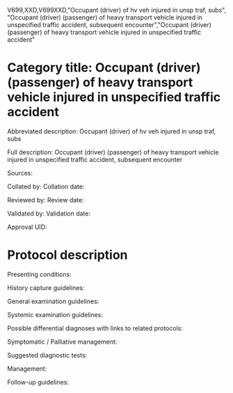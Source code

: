 V699,XXD,V699XXD,"Occupant (driver) of hv veh injured in unsp traf, subs", "Occupant (driver) (passenger) of heavy transport vehicle injured in unspecified traffic accident, subsequent encounter","Occupant (driver) (passenger) of heavy transport vehicle injured in unspecified traffic accident"
# Category title: Occupant (driver) (passenger) of heavy transport vehicle injured in unspecified traffic accident

Abbreviated description: Occupant (driver) of hv veh injured in unsp traf, subs

Full description: Occupant (driver) (passenger) of heavy transport vehicle injured in unspecified traffic accident, subsequent encounter

Sources:

Collated by:
Collation date:

Reviewed by:
Review date:

Validated by:
Validation date:

Approval UID:

# Protocol description

Presenting conditions:

History capture guidelines:

General examination guidelines:

Systemic examination guidelines:

Possible differential diagnoses with links to related protocols:

Symptomatic / Palliative management:

Suggested diagnostic tests:

Management:

Follow-up guidelines:
